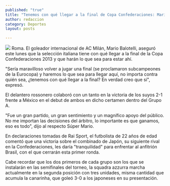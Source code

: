 ```yaml
---
published: "true"
title: "Tenemos con qué llegar a la final de Copa Confederaciones: Mario Balotelli"
author: redaccion
category: Deportes
layout: posts

---
```


![](http://i.imgur.com/LBWSEgAm.jpg)
Roma. El goleador internacional de AC Milán, Mario Balotelli, aseguró este lunes que la selección italiana tiene con qué llegar a la final de la Copa Confederaciones 2013 y que harán lo que sea para estar ahí.

"Sería maravilloso volver a jugar una final (se proclamaron subcampeones de la Eurocopa) y haremos lo que sea para llegar aquí, no importa contra quién sea, ¿tenemos con qué llegar a la final? En verdad creo que sí", expresó.

El delantero rossonero colaboró con un tanto en la victoria de los suyos 2-1 frente a México en el debut de ambos en dicho certamen dentro del Grupo A.

"Fue un gran partido, un gran sentimiento y un magnífico apoyo del público. No me importan las decisiones del árbitro, lo importante es que ganamos, eso es todo", dijo al respecto Súper Mario.

En declaraciones tomadas de Rai Sport, el futbolista de 22 años de edad comentó que una victoria sobre el combinado de Japón, su siguiente rival en la Confederaciones, les daría "tranquilidad" para enfrentar al anfitrión Brasil, con el que cerrarán esta primer ronda.

Cabe recordar que los dos primeros de cada grupo son los que se instalarán en las semifinales del torneo, la squadra azzurra marcha actualmente en la segunda posición con tres unidades, misma cantidad que acumula la canarinha, que goleó 3-0 a los japoneses en su presentación.

